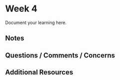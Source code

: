 # Week 4

Document your learning here.

## Notes

## Questions / Comments / Concerns

## Additional Resources
